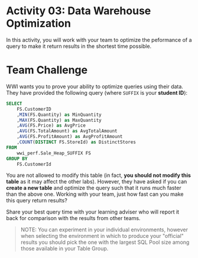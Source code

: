 # Activity 03: Data Warehouse Optimization

In this activity, you will work with your team to optimize the peformance of a query to make it return results in the shortest time possible. 

# Team Challenge 

WWI wants you to prove your ability to optimize queries using their data. They have provided the following query (where `SUFFIX` is your **student ID**):

``` SQL
SELECT
    FS.CustomerID
    ,MIN(FS.Quantity) as MinQuantity
    ,MAX(FS.Quantity) as MaxQuantity
    ,AVG(FS.Price) as AvgPrice
    ,AVG(FS.TotalAmount) as AvgTotalAmount
    ,AVG(FS.ProfitAmount) as AvgProfitAmount
    ,COUNT(DISTINCT FS.StoreId) as DistinctStores
FROM
    wwi_perf.Sale_Heap_SUFFIX FS
GROUP BY
    FS.CustomerId

```
You are not allowed to modify this table (in fact, **you should not modify this table** as it may affect the other labs). However, they have asked if you can **create a new table** and optimize the query such that it runs much faster than the above one. Working with your team, just how fast can you make this query return results? 

Share your best query time with your learning adviser who will report it back for comparison with the results from other teams.

> NOTE: You can experiment in your individual environments, however when selecting the environment in which to produce your "official" results you should pick the one with the largest SQL Pool size among those available in your Table Group. 